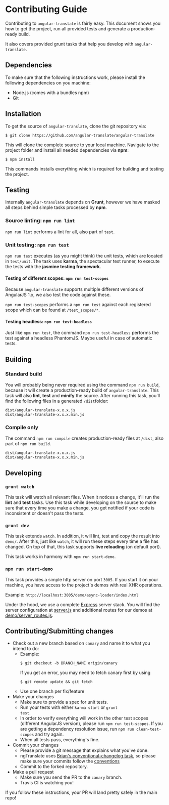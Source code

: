 # Contributing Guide

Contributing to `angular-translate` is fairly easy. This document shows you how to
get the project, run all provided tests and generate a production-ready build.

It also covers provided grunt tasks that help you develop with `angular-translate`.

## Dependencies

To make sure that the following instructions work, please install the following dependencies
on you machine:

- Node.js (comes with a bundles npm)
- Git

## Installation

To get the source of `angular-translate`, clone the git repository via:

````
$ git clone https://github.com/angular-translate/angular-translate
````

This will clone the complete source to your local machine. Navigate to the project folder
and install all needed dependencies via **npm**:

````
$ npm install
````

This commands installs everything which is required for building and testing the project.

## Testing
Internally `angular-translate` depends on **Grunt**, however we have masked all steps behind 
simple tasks processed by **npm**.

### Source linting: `npm run lint`
`npm run lint` performs a lint for all, also part of `test`.

### Unit testing: `npm run test`
`npm run test` executes (as you might think) the unit tests, which are located
in `test/unit`. The task uses **karma**, the spectacular test runner, to execute the tests with 
the **jasmine testing framework**.

#### Testing of different scopes: `npm run test-scopes`
Because `angular-translate` supports multiple different versions of AngularJS 1.x, we also test the code against these.

`npm run test-scopes` performs a `npm run test` against each registered scope which can be found at `/test_scopes/*`.

#### Testing headless: `npm run test-headless`
Just like `npm run test`, the command `npm run test-headless` performs the test against a headless PhantomJS. Maybe 
useful in case of automatic tests.

## Building
### Standard build
You will probably being never required using the command `npm run build`, because it will create a production-ready 
build of `angular-translate`. This task will also **lint**, **test** and **minify** the
source. After running this task, you'll find the following files in a generated
`/dist`folder:

````
dist/angular-translate-x.x.x.js
dist/angular-translate-x.x.x.min.js
````

### Compile only
The command `npm run compile` creates production-ready files at `/dist`, also part of `npm run build`.

````
dist/angular-translate-x.x.x.js
dist/angular-translate-x.x.x.min.js
````

## Developing
### `grunt watch`
This task will watch all relevant files. When it notices a change, it'll run the
**lint** and **test** tasks. Use this task while developing on the source
to make sure that every time you make a change, you get notified if your code is inconsistent
or doesn't pass the tests.

### `grunt dev`
This task extends `watch`. In addition, it will lint, test and copy the result into `demo/`.
After this, just like `watch`, it will run these steps every time a file has changed.
On top of that, this task supports **live reloading** (on default port).

This task works in harmony with `npm run start-demo`.

### `npm run start-demo`
This task provides a simple http server on port `3005`. If you start it on your machine, you
have access to the project`s demos with real XHR operations.

Example: `http://localhost:3005/demo/async-loader/index.html`

Under the hood, we use a complete [Express](http://expressjs.com/) server stack. You will
find the server configuration at [server.js](server.js) and additional routes for our demos
at [demo/server_routes.js](demo/server_routes.js).

## Contributing/Submitting changes

- Check out a new branch based on <code>canary</code> and name it to what you intend to do:
  - Example:
    ````
    $ git checkout -b BRANCH_NAME origin/canary
    ````
    If you get an error, you may need to fetch canary first by using
    ````
    $ git remote update && git fetch
    ````
  - Use one branch per fix/feature
- Make your changes
  - Make sure to provide a spec for unit tests.
  - Run your tests with either <code>karma start</code> or <code>grunt test</code>.
  - In order to verify everything will work in the other test scopes (different AngularJS version), please run `npm run test-scopes`. If you are getting a dependency resolution issue, run `npm run clean-test-scopes` and try again.
  - When all tests pass, everything's fine.
- Commit your changes
  - Please provide a git message that explains what you've done.
  - ngTranslate uses [Brian's conventional-changelog task](https://github.com/btford/grunt-conventional-changelog), so please make sure your commits follow the [conventions](https://docs.google.com/document/d/1QrDFcIiPjSLDn3EL15IJygNPiHORgU1_OOAqWjiDU5Y/edit)
  - Commit to the forked repository.
- Make a pull request
  - Make sure you send the PR to the <code>canary</code> branch.
  - Travis CI is watching you!

If you follow these instructions, your PR will land pretty safely in the main repo!
